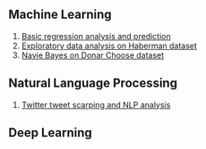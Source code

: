 ## Machine Learning

1. [Basic regression analysis and prediction ](https://github.com/basilkjose/Machine-learning-problems/tree/main/basic%20regression%20analysis)
2. [Exploratory data analysis on Haberman dataset ](https://github.com/basilkjose/Machine_learning_NLP_Deep_Learning_Problems/blob/main/EDA_HABERMAN.ipynb)
3. [Navie Bayes on Donar Choose dataset](https://github.com/basilkjose/Machine_learning_NLP_Deep_Learning_Problems/blob/main/Apply%20Naive%20Bayes%20on%20Donors%20Choose%20dataset%20(1).ipynb)

## Natural Language Processing

1. [Twitter tweet scarping and NLP analysis](https://github.com/basilkjose/Machine_learning_NLP_Deep_Learning_Problems/blob/main/scrapping%20tweets%20and%20NLP%20analysis.ipynb)


## Deep Learning
